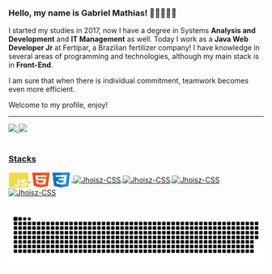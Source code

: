 ### Hello, my name is Gabriel Mathias! 👋🏼👨🏻‍💻

I started my studies in 2017, now I have a degree in Systems **Analysis and Development** and **IT Management** as well. Today I work as a **Java Web Developer Jr** at Fertipar, a Brazilian fertilizer company! I have knowledge in several areas of programming and technologies, although my main stack is in **Front-End**.

I am sure that when there is individual commitment, teamwork becomes even more efficient.

Welcome to my profile, enjoy!
____

<div>
 <a href="https://github.com/mathiaslost">
<img height="170em" src="https://github-readme-stats.vercel.app/api/top-langs/?username=mathiaslost&layout=compact&langs_count=7&theme=dark"/>
<img height="170em" src="https://github-readme-stats.vercel.app/api?username=mathiaslost&show_icons=true&theme=dark&include_all_commits=true&count_private=true"/>
</div>
<div style="display: inline_block"><br>
<h3>Stacks</h3>
<img align="center" alt="Jhoisz-Js" height="30" width="40" src="https://raw.githubusercontent.com/devicons/devicon/master/icons/javascript/javascript-plain.svg">
<img align="center" alt="Jhoisz-HTML5" height="30" width="40" src="https://raw.githubusercontent.com/devicons/devicon/master/icons/html5/html5-original.svg"><img align="center" alt="Jhoisz-CSS" height="30" width="40" src="https://raw.githubusercontent.com/devicons/devicon/master/icons/css3/css3-original.svg">
<img align="center" alt="Jhoisz-CSS" height="30" width="40" src="https://raw.githubusercontent.com/jmnote/z-icons/master/svg/bootstrap.svg">
<img align="center" alt="Jhoisz-CSS" height="30" width="40" src="https://raw.githubusercontent.com/jmnote/z-icons/master/svg/java.svg">
<img align="center" alt="Jhoisz-CSS" height="30" width="40" src="https://raw.githubusercontent.com/jmnote/z-icons/master/svg/php.svg">
<img align="center" alt="Jhoisz-CSS" height="30" width="40" src="https://raw.githubusercontent.com/jmnote/z-icons/master/svg/git.svg">
</div> 
  
  ##
    
 <div>
  <img align="center" src="https://github.com/mathiaslost/mathiaslost/blob/main/github-contribution-grid-snake.svg">
 </div>
